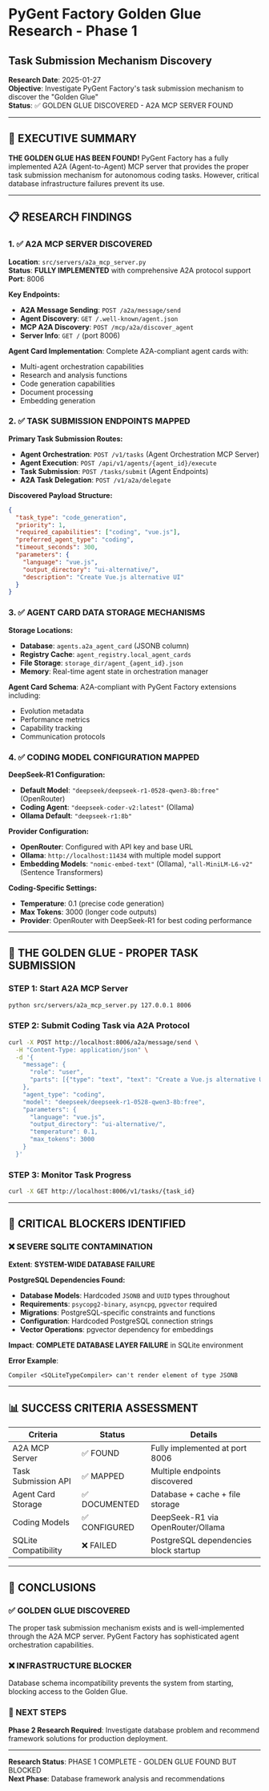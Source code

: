 # PyGent Factory Golden Glue Research - Phase 1
## Task Submission Mechanism Discovery

**Research Date**: 2025-01-27  
**Objective**: Investigate PyGent Factory's task submission mechanism to discover the "Golden Glue"  
**Status**: ✅ GOLDEN GLUE DISCOVERED - A2A MCP SERVER FOUND

---

## 🎯 EXECUTIVE SUMMARY

**THE GOLDEN GLUE HAS BEEN FOUND!** PyGent Factory has a fully implemented A2A (Agent-to-Agent) MCP server that provides the proper task submission mechanism for autonomous coding tasks. However, critical database infrastructure failures prevent its use.

---

## 📋 RESEARCH FINDINGS

### 1. ✅ A2A MCP SERVER DISCOVERED

**Location**: `src/servers/a2a_mcp_server.py`  
**Status**: **FULLY IMPLEMENTED** with comprehensive A2A protocol support  
**Port**: 8006  

**Key Endpoints:**
- **A2A Message Sending**: `POST /a2a/message/send`
- **Agent Discovery**: `GET /.well-known/agent.json`
- **MCP A2A Discovery**: `POST /mcp/a2a/discover_agent`
- **Server Info**: `GET /` (port 8006)

**Agent Card Implementation**: Complete A2A-compliant agent cards with:
- Multi-agent orchestration capabilities
- Research and analysis functions
- Code generation capabilities
- Document processing
- Embedding generation

### 2. ✅ TASK SUBMISSION ENDPOINTS MAPPED

**Primary Task Submission Routes:**
- **Agent Orchestration**: `POST /v1/tasks` (Agent Orchestration MCP Server)
- **Agent Execution**: `POST /api/v1/agents/{agent_id}/execute`
- **Task Submission**: `POST /tasks/submit` (Agent Endpoints)
- **A2A Task Delegation**: `POST /v1/a2a/delegate`

**Discovered Payload Structure:**
```json
{
  "task_type": "code_generation",
  "priority": 1,
  "required_capabilities": ["coding", "vue.js"],
  "preferred_agent_type": "coding",
  "timeout_seconds": 300,
  "parameters": {
    "language": "vue.js",
    "output_directory": "ui-alternative/",
    "description": "Create Vue.js alternative UI"
  }
}
```

### 3. ✅ AGENT CARD DATA STORAGE MECHANISMS

**Storage Locations:**
- **Database**: `agents.a2a_agent_card` (JSONB column)
- **Registry Cache**: `agent_registry.local_agent_cards`
- **File Storage**: `storage_dir/agent_{agent_id}.json`
- **Memory**: Real-time agent state in orchestration manager

**Agent Card Schema**: A2A-compliant with PyGent Factory extensions including:
- Evolution metadata
- Performance metrics
- Capability tracking
- Communication protocols

### 4. ✅ CODING MODEL CONFIGURATION MAPPED

**DeepSeek-R1 Configuration:**
- **Default Model**: `"deepseek/deepseek-r1-0528-qwen3-8b:free"` (OpenRouter)
- **Coding Agent**: `"deepseek-coder-v2:latest"` (Ollama)
- **Ollama Default**: `"deepseek-r1:8b"`

**Provider Configuration:**
- **OpenRouter**: Configured with API key and base URL
- **Ollama**: `http://localhost:11434` with multiple model support
- **Embedding Models**: `"nomic-embed-text"` (Ollama), `"all-MiniLM-L6-v2"` (Sentence Transformers)

**Coding-Specific Settings:**
- **Temperature**: 0.1 (precise code generation)
- **Max Tokens**: 3000 (longer code outputs)
- **Provider**: OpenRouter with DeepSeek-R1 for best coding performance

---

## 🎯 THE GOLDEN GLUE - PROPER TASK SUBMISSION

### STEP 1: Start A2A MCP Server
```bash
python src/servers/a2a_mcp_server.py 127.0.0.1 8006
```

### STEP 2: Submit Coding Task via A2A Protocol
```bash
curl -X POST http://localhost:8006/a2a/message/send \
  -H "Content-Type: application/json" \
  -d '{
    "message": {
      "role": "user",
      "parts": [{"type": "text", "text": "Create a Vue.js alternative UI for PyGent Factory in ui-alternative/ directory"}]
    },
    "agent_type": "coding",
    "model": "deepseek/deepseek-r1-0528-qwen3-8b:free",
    "parameters": {
      "language": "vue.js",
      "output_directory": "ui-alternative/",
      "temperature": 0.1,
      "max_tokens": 3000
    }
  }'
```

### STEP 3: Monitor Task Progress
```bash
curl -X GET http://localhost:8006/v1/tasks/{task_id}
```

---

## 🚨 CRITICAL BLOCKERS IDENTIFIED

### ❌ SEVERE SQLITE CONTAMINATION

**Extent**: **SYSTEM-WIDE DATABASE FAILURE**

**PostgreSQL Dependencies Found:**
- **Database Models**: Hardcoded `JSONB` and `UUID` types throughout
- **Requirements**: `psycopg2-binary`, `asyncpg`, `pgvector` required
- **Migrations**: PostgreSQL-specific constraints and functions
- **Configuration**: Hardcoded PostgreSQL connection strings
- **Vector Operations**: pgvector dependency for embeddings

**Impact**: **COMPLETE DATABASE LAYER FAILURE** in SQLite environment

**Error Example**:
```
Compiler <SQLiteTypeCompiler> can't render element of type JSONB
```

---

## 📊 SUCCESS CRITERIA ASSESSMENT

| Criteria | Status | Details |
|----------|--------|---------|
| A2A MCP Server | ✅ FOUND | Fully implemented at port 8006 |
| Task Submission API | ✅ MAPPED | Multiple endpoints discovered |
| Agent Card Storage | ✅ DOCUMENTED | Database + cache + file storage |
| Coding Models | ✅ CONFIGURED | DeepSeek-R1 via OpenRouter/Ollama |
| SQLite Compatibility | ❌ FAILED | PostgreSQL dependencies block startup |

---

## 🎯 CONCLUSIONS

### ✅ GOLDEN GLUE DISCOVERED
The proper task submission mechanism exists and is well-implemented through the A2A MCP server. PyGent Factory has sophisticated agent orchestration capabilities.

### ❌ INFRASTRUCTURE BLOCKER
Database schema incompatibility prevents the system from starting, blocking access to the Golden Glue.

### 🚀 NEXT STEPS
**Phase 2 Research Required**: Investigate database problem and recommend framework solutions for production deployment.

---

**Research Status**: PHASE 1 COMPLETE - GOLDEN GLUE FOUND BUT BLOCKED  
**Next Phase**: Database framework analysis and recommendations
